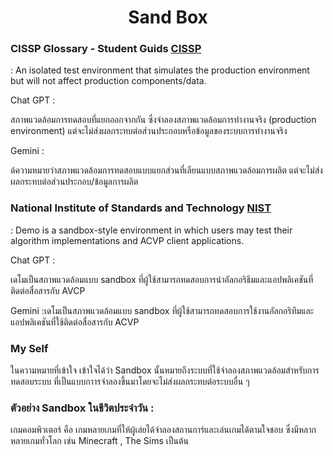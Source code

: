 <body>
    <h1 align="center">Sand Box </h1>
    <h3>CISSP Glossary - Student Guids
    <a href="https://www.isc2.org/certifications/cissp/cissp-student-glossary">CISSP</a>
    
</h3>
      <p>: An isolated test environment that simulates the production environment but will not affect production components/data.</p>
      <p>Chat GPT :</p>
        <p>สภาพแวดล้อมการทดสอบที่แยกออกจากกัน ซึ่งจำลองสภาพแวดล้อมการทำงานจริง (production environment) แต่จะไม่ส่งผลกระทบต่อส่วนประกอบหรือข้อมูลของระบบการทำงานจริง</p>
      <p>Gemini :</p>
        <p>ด้ความหมายว่าสภาพแวดล้อมการทดสอบแบบแยกส่วนที่เลียนแบบสภาพแวดล้อมการผลิต แต่จะไม่ส่งผลกระทบต่อส่วนประกอบ/ข้อมูลการผลิต</p>
    <h3>National Institute of Standards and Technology 
        <a href="https://csrc.nist.gov/glossary">NIST</a>

</h3>
      <p>: Demo is a sandbox-style environment in which users may test their algorithm implementations and ACVP client applications.</p>
      <p>Chat GPT :</p>
       <p> เดโมเป็นสภาพแวดล้อมแบบ sandbox ที่ผู้ใช้สามารถทดสอบการนำอัลกอริธึมและแอปพลิเคชันที่ติดต่อสื่อสารกับ AVCP</p>
      <p>Gemini :<?
        <p>เดโมเป็นสภาพแวดล้อมแบบ sandbox ที่ผู้ใช้สามารถทดสอบการใช้งานอัลกอริทึมและแอปพลิเคชันที่ใช้ติดต่อสื่อสารกับ ACVP</p>
    <h3>My Self</h3>
    <p>ในความหมายที่เข้าใจ เข้าใจได้ว่า Sandbox นั้นหมายถึงระบบที่ใช้จำลองสภาพแวดล้อมสำหรับการทดสอบระบบ ที่เป็นแบบกาารจำลองขึ้นมาโดยจะไม่ส่งผลกระทบต่อระบบอื่น ๆ</p>
    <h3>ตัวอย่าง Sandbox ในชีวิตประจำวัน : </h3>
      <p>เกมคอมพิวเตอร์ คือ เกมหลายเกมที่ให้ผู้เล่ยได้จำลองสถานการ์และเล่นเกมได้ตามใจชอบ ซึ่งมีหลากหลายเกมทั่วโลก เช่น Minecraft , The Sims เป็นต้น</p>
</body>
